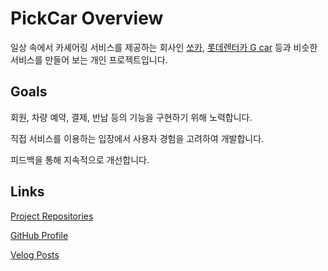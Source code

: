 # PickCar Overview

일상 속에서 카셰어링 서비스를 제공하는 회사인 [쏘카](https://www.socar.kr/), [롯데렌터카 G car](https://www.greencar.co.kr/) 등과 비슷한 서비스를 만들어 보는 개인
프로젝트입니다.

## Goals

회원, 차량 예약, 결제, 반납 등의 기능을 구현하기 위해 노력합니다.

직접 서비스를 이용하는 입장에서 사용자 경험을 고려하여 개발합니다.

피드백을 통해 지속적으로 개선합니다.

## Links

<a href="https://github.com/PICK-CAR" summary="PickCar 프로젝트의 소스코드를 확인할 수 있습니다.">Project Repositories</a>

<a href="https://github.com/YehyeokBang" summary="GitHub 프로필을 확인할 수 있습니다.">GitHub Profile</a>

<a href="https://velog.io/@hyeok_1212/posts" summary="Velog 포스팅을 확인할 수 있습니다.">Velog Posts</a>
